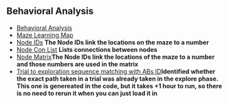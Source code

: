  ## Behavioral Analysis
 * [Behavioral Analysis](https://github.com/spatialneuroscience/MLINDIV/blob/main/Behavioral/behavior_analysis.Rmd) 
 * [Maze Learning Map](https://github.com/spatialneuroscience/MLINDIV/blob/main/Behavioral/maze_learning_map2.png)
 * [Node IDs](https://github.com/spatialneuroscience/MLINDIV/blob/main/Behavioral/node_IDs.csv) **The Node IDs link the locations on the maze to a number**
 * [Node Con List](https://github.com/spatialneuroscience/MLINDIV/blob/main/Behavioral/node_con_list.csv) **Lists connections between nodes**
 * [Node Matrix](https://github.com/spatialneuroscience/MLINDIV/blob/main/Behavioral/node_matrix.csv)**The Node IDs link the locations of the maze to a number and those numbers are used in the matrix**
 * [Trial to exploration sequence matching with ABs ID](https://github.com/spatialneuroscience/MLINDIV/blob/main/Behavioral/trial_to_exploration_sequence_matching_with_ABsID.csv)**Identified whether the exact path taken in a trial was already taken in the explore phase. This one is genereated in the code, but it takes +1 hour to run, so there is no need to rerun it when you can just load it in**
